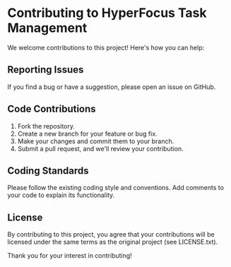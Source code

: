 # Contributing to HyperFocus Task Management

We welcome contributions to this project! Here's how you can help:

## Reporting Issues

If you find a bug or have a suggestion, please open an issue on GitHub.

## Code Contributions

1. Fork the repository.
2. Create a new branch for your feature or bug fix.
3. Make your changes and commit them to your branch.
4. Submit a pull request, and we'll review your contribution.

## Coding Standards

Please follow the existing coding style and conventions. Add comments to your code to explain its functionality.

## License

By contributing to this project, you agree that your contributions will be licensed under the same terms as the original project (see LICENSE.txt).

Thank you for your interest in contributing!
